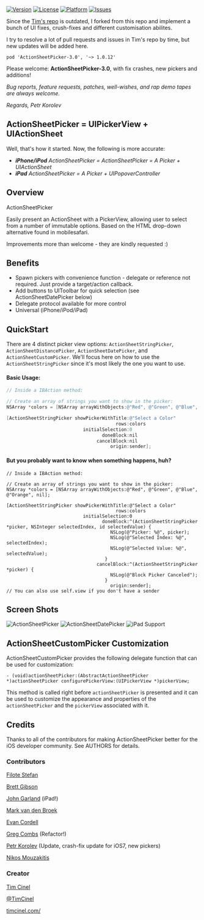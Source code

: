 [![Version](http://img.shields.io/cocoapods/v/ActionSheetPicker-3.0.svg)](http://cocoadocs.org/docsets/ActionSheetPicker-3.0)
[![License](https://img.shields.io/cocoapods/l/ActionSheetPicker-3.0.svg)](http://cocoadocs.org/docsets/ActionSheetPicker-3.0)
[![Platform](https://img.shields.io/cocoapods/p/ActionSheetPicker-3.0.svg)](http://cocoadocs.org/docsets/ActionSheetPicker-3.0)
[![Issues](http://img.shields.io/github/issues/skywinder/ActionSheetPicker-3.0.svg)](https://github.com/skywinder/ActionSheetPicker-3.0/issues?state=open)

Since the [Tim's repo](https://github.com/TimCinel/ActionSheetPicker) is outdated, I forked from this repo and implement a bunch of UI fixes, crush-fixes and different customisation abilites.

I try to resolve a lot of pull requests and issues in Tim's repo by time, but new updates will be added here.

`pod 'ActionSheetPicker-3.0', '~> 1.0.12'`

Please welcome: **ActionSheetPicker-3.0**, with fix crashes, new pickers and additions!

*Bug reports, feature requests, patches, well-wishes, and rap demo tapes are always welcome.*

_Regards, Petr Korolev_

## ActionSheetPicker = UIPickerView + UIActionSheet ##

Well, that's how it started. Now, the following is more accurate:

 * _**iPhone/iPod** ActionSheetPicker = ActionSheetPicker = A Picker + UIActionSheet_
 * _**iPad** ActionSheetPicker = A Picker + UIPopoverController_


## Overview ##
ActionSheetPicker

Easily present an ActionSheet with a PickerView, allowing user to select from a number of immutable options. Based on the HTML drop-down alternative found in mobilesafari.

Improvements more than welcome - they are kindly requested :)


## Benefits ##

 * Spawn pickers with convenience function - delegate or reference
   not required. Just provide a target/action callback.
 * Add buttons to UIToolbar for quick selection (see ActionSheetDatePicker below)
 * Delegate protocol available for more control
 * Universal (iPhone/iPod/iPad)

## QuickStart ##

There are 4 distinct picker view options: `ActionSheetStringPicker`, `ActionSheetDistancePicker`, `ActionSheetDatePicker`, and `ActionSheetCustomPicker`. We'll focus here on how to use the `ActionSheetStringPicker` since it's most likely the one you want to use.

#### Basic Usage:

```objective-c
// Inside a IBAction method:

// Create an array of strings you want to show in the picker:
NSArray *colors = [NSArray arrayWithObjects:@"Red", @"Green", @"Blue", @"Orange", nil];

[ActionSheetStringPicker showPickerWithTitle:@"Select a Color"
                                        rows:colors
                            initialSelection:0
                                   doneBlock:nil
                                 cancelBlock:nil
                                      origin:sender];
```

#### But you probably want to know when something happens, huh?

```obj-c
// Inside a IBAction method:

// Create an array of strings you want to show in the picker:
NSArray *colors = [NSArray arrayWithObjects:@"Red", @"Green", @"Blue", @"Orange", nil];

[ActionSheetStringPicker showPickerWithTitle:@"Select a Color"
                                        rows:colors
                            initialSelection:0
                                   doneBlock:^(ActionSheetStringPicker *picker, NSInteger selectedIndex, id selectedValue) {
                                      NSLog(@"Picker: %@", picker);
                                      NSLog(@"Selected Index: %@", selectedIndex);
                                      NSLog(@"Selected Value: %@", selectedValue);
                                    }
                                 cancelBlock:^(ActionSheetStringPicker *picker) {
                                      NSLog(@"Block Picker Canceled");
                                    }
                                      origin:sender];
// You can also use self.view if you don't have a sender
```

## Screen Shots ##

![ActionSheetPicker](https://raw.githubusercontent.com/skywinder/ActionSheetPicker-3.0/master/Screenshots/string.png "ActionSheetPicker")
![ActionSheetDatePicker](https://raw.githubusercontent.com/skywinder/ActionSheetPicker-3.0/master/Screenshots/date.png "ActionSheetDatePicker")
![iPad Support](https://raw.githubusercontent.com/skywinder/ActionSheetPicker-3.0/master/Screenshots/ipad.png "iPad Support")

## ActionSheetCustomPicker Customization

ActionSheetCustomPicker provides the following delegate function that can be used for customization:

```obj-c
- (void)actionSheetPicker:(AbstractActionSheetPicker *)actionSheetPicker configurePickerView:(UIPickerView *)pickerView;
```
This method is called right before `actionSheetPicker` is presented and it can be used to customize the appearance and properties of the `actionSheetPicker` and the `pickerView` associated with it.

## Credits ##

Thanks to all of the contributors for making ActionSheetPicker better for the iOS developer community. See AUTHORS for details.


### Contributors ###

[Filote Stefan](http://github.com/sfilo)

[Brett Gibson](http://github.com/brettg)

[John Garland](http://github.com/johnnyg) (iPad!)

[Mark van den Broek](http://github.com/heyhoo)

[Evan Cordell](http://github.com/ecordell)

[Greg Combs](http://github.com/grgcombs) (Refactor!)

[Petr Korolev](http://github.com/skywinder) (Update, crash-fix update for iOS7, new pickers)

[Nikos Mouzakitis](http://github.com/NikDude)

### Creator ###

[Tim Cinel](http://github.com/TimCinel)

[@TimCinel](http://twitter.com/TimCinel)

[timcinel.com/](http://www.timcinel.com/)
